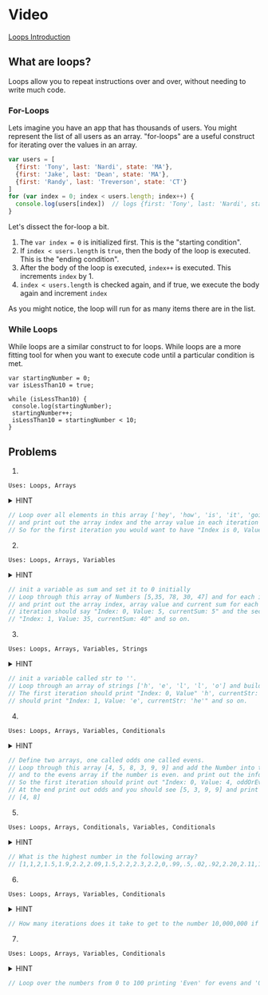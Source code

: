 # Video

[Loops Introduction](https://www.youtube.com/watch?v=xIEgFdwVY7o)

## What are loops?

Loops allow you to repeat instructions over and over, without needing to write much code.

### For-Loops

Lets imagine you have an app that has thousands of users. You might represent the list of all users as an array. "for-loops" are a useful construct for iterating over the values in an array.

```javascript
var users = [
  {first: 'Tony', last: 'Nardi', state: 'MA'},
  {first: 'Jake', last: 'Dean', state: 'MA'},
  {first: 'Randy', last: 'Treverson', state: 'CT'}
]
for (var index = 0; index < users.length; index++) {
  console.log(users[index])  // logs {first: 'Tony', last: 'Nardi', state: 'MA'} etc
}
```

Let's dissect the for-loop a bit.

1. The `var index = 0` is initialized first. This is the "starting condition".
2. If `index < users.length` is `true`, then the body of the loop is executed. This is the "ending condition".
3. After the body of the loop is executed, `index++` is executed. This increments `index` by 1.
4. `index < users.length` is checked again, and if true, we execute the body again and increment `index`

As you might notice, the loop will run for as many items there are in the list.

### While Loops

While loops are a similar construct to for loops. While loops are a more fitting tool for when you want to execute code until a particular condition is met.

```
var startingNumber = 0;
var isLessThan10 = true;

while (isLessThan10) {
 console.log(startingNumber);
 startingNumber++;
 isLessThan10 = startingNumber < 10;
}
```

## Problems

1.

`Uses: Loops, Arrays`
<details><summary>HINT</summary>
  <p>
  
  <pre><code>
  var array = ['hey', 'how', 'is', 'it', 'going'];
  for () {
    
  }
</code></pre>
  
  </p>
</details>

```javascript
// Loop over all elements in this array ['hey', 'how', 'is', 'it', 'going']
// and print out the array index and the array value in each iteration of the loop.
// So for the first iteration you would want to have "Index is 0, Value is 'hey'" and so on.
```

2.

`Uses: Loops, Arrays, Variables`
<details><summary>HINT</summary><p>
  
  <pre><code>
  var sum = 0;
  var numbers = [5, 35, 78, 30, 47];
  for () {
  
  }
</pre></code>
  
</p></details>

```javascript
// init a variable as sum and set it to 0 initially
// Loop through this array of Numbers [5,35, 78, 30, 47] and for each iteration add the value to sum
// and print out the array index, array value and current sum for each iteration so the first
// iteration should say "Index: 0, Value: 5, currentSum: 5" and the second iteration should say
// "Index: 1, Value: 35, currentSum: 40" and so on.
```

3.

`Uses: Loops, Arrays, Variables, Strings`
<details><summary>HINT</summary><p>
  
  <pre><code>
  var str = '';
  var strArray = ['h', 'e', 'l', 'l', 'o']
  for () {

  }
</pre></code>
  
</p></details>

```javascript
// init a variable called str to ''.
// Loop through an array of strings ['h', 'e', 'l', 'l', 'o'] and build up str for each iteration.
// The first iteration should print "Index: 0, Value" 'h', currentStr: 'h'" and the second iteration
// should print "Index: 1, Value: 'e', currentStr: 'he'" and so on.
```

4.

`Uses: Loops, Arrays, Variables, Conditionals`
<details><summary>HINT</summary><p>

  <pre><code>
  var odds = [];
  var evens = [];
  var numbers = [4, 5, 8, 3, 9, 9];
  for () {
  
  }
  console.log(odds);
  console.log(evens);
</pre></code>
  
</p></details>

```javascript
// Define two arrays, one called odds one called evens.
// Loop through this array [4, 5, 8, 3, 9, 9] and add the Number into the odds array if the number is odd,
// and to the evens array if the number is even. and print out the information for each iteration.
// So the first iteration should print out "Index: 0, Value: 4, oddOrEven: 'even'"
// At the end print out odds and you should see [5, 3, 9, 9] and print out evens and you should see
// [4, 8]
```

5.

`Uses: Loops, Arrays, Conditionals, Variables, Conditionals`
<details><summary>HINT</summary><p>

  <pre><code>
  var highestNumber = 0;
  for () {
    if (currentNumber > highestNumber) {
      highestNumber = currentNumber;
    }
  }
</pre></code>
  
</p></details>

```javascript
// What is the highest number in the following array?
// [1,1,2,1.5,1.9,2.2,2.09,1.5,2.2,2.3,2.2,0,.99,.5,.02,.92,2.20,2.11,1,1,1.22,1,9,.3,.5]
```

6.

`Uses: Loops, Arrays, Variables, Conditionals`
<details><summary>HINT</summary><p>

  <pre><code>
  var totalIterations = 0;
  var sum = 1.5;
  while (sum < 10000000) {
    sum = sum * 1.5;
    totalIterations++
  }
  console.log(totalIterations)
</pre></code>
  
</p></details>

```javascript
// How many iterations does it take to get to the number 10,000,000 if you only multiply `1.5` by itself?
```

7.

`Uses: Loops, Arrays, Variables, Conditionals`
<details><summary>HINT</summary><p>

  <pre><code>
  var i = 0;
  while(i < 100) {

  }
</pre></code>
  
</p></details>

```javascript
// Loop over the numbers from 0 to 100 printing 'Even' for evens and 'Odd' for odds.
```

